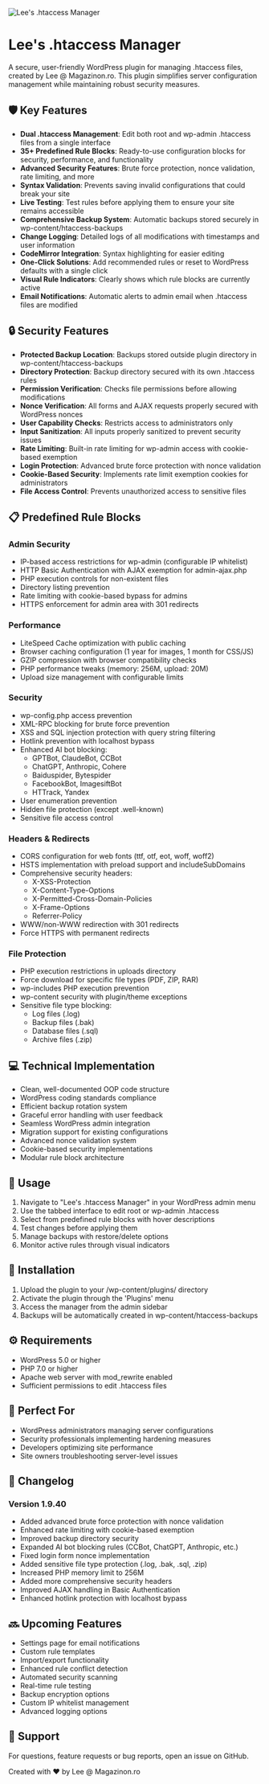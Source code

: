 ![Lee's .htaccess Manager](https://repository-images.githubusercontent.com/946958652/867ef4f7-8a60-48d0-9b62-23406c56fbcd)

# Lee's .htaccess Manager

A secure, user-friendly WordPress plugin for managing .htaccess files, created by Lee @ Magazinon.ro. This plugin simplifies server configuration management while maintaining robust security measures.

## 🛡️ Key Features

- **Dual .htaccess Management**: Edit both root and wp-admin .htaccess files from a single interface
- **35+ Predefined Rule Blocks**: Ready-to-use configuration blocks for security, performance, and functionality
- **Advanced Security Features**: Brute force protection, nonce validation, rate limiting, and more
- **Syntax Validation**: Prevents saving invalid configurations that could break your site
- **Live Testing**: Test rules before applying them to ensure your site remains accessible
- **Comprehensive Backup System**: Automatic backups stored securely in wp-content/htaccess-backups
- **Change Logging**: Detailed logs of all modifications with timestamps and user information
- **CodeMirror Integration**: Syntax highlighting for easier editing
- **One-Click Solutions**: Add recommended rules or reset to WordPress defaults with a single click
- **Visual Rule Indicators**: Clearly shows which rule blocks are currently active
- **Email Notifications**: Automatic alerts to admin email when .htaccess files are modified

## 🔒 Security Features

- **Protected Backup Location**: Backups stored outside plugin directory in wp-content/htaccess-backups
- **Directory Protection**: Backup directory secured with its own .htaccess rules
- **Permission Verification**: Checks file permissions before allowing modifications
- **Nonce Verification**: All forms and AJAX requests properly secured with WordPress nonces
- **User Capability Checks**: Restricts access to administrators only
- **Input Sanitization**: All inputs properly sanitized to prevent security issues
- **Rate Limiting**: Built-in rate limiting for wp-admin access with cookie-based exemption
- **Login Protection**: Advanced brute force protection with nonce validation
- **Cookie-Based Security**: Implements rate limit exemption cookies for administrators
- **File Access Control**: Prevents unauthorized access to sensitive files

## 📋 Predefined Rule Blocks

### Admin Security
- IP-based access restrictions for wp-admin (configurable IP whitelist)
- HTTP Basic Authentication with AJAX exemption for admin-ajax.php
- PHP execution controls for non-existent files
- Directory listing prevention
- Rate limiting with cookie-based bypass for admins
- HTTPS enforcement for admin area with 301 redirects

### Performance
- LiteSpeed Cache optimization with public caching
- Browser caching configuration (1 year for images, 1 month for CSS/JS)
- GZIP compression with browser compatibility checks
- PHP performance tweaks (memory: 256M, upload: 20M)
- Upload size management with configurable limits

### Security
- wp-config.php access prevention
- XML-RPC blocking for brute force prevention
- XSS and SQL injection protection with query string filtering
- Hotlink prevention with localhost bypass
- Enhanced AI bot blocking:
  - GPTBot, ClaudeBot, CCBot
  - ChatGPT, Anthropic, Cohere
  - Baiduspider, Bytespider
  - FacebookBot, ImagesiftBot
  - HTTrack, Yandex
- User enumeration prevention
- Hidden file protection (except .well-known)
- Sensitive file access control

### Headers & Redirects
- CORS configuration for web fonts (ttf, otf, eot, woff, woff2)
- HSTS implementation with preload support and includeSubDomains
- Comprehensive security headers:
  - X-XSS-Protection
  - X-Content-Type-Options
  - X-Permitted-Cross-Domain-Policies
  - X-Frame-Options
  - Referrer-Policy
- WWW/non-WWW redirection with 301 redirects
- Force HTTPS with permanent redirects

### File Protection
- PHP execution restrictions in uploads directory
- Force download for specific file types (PDF, ZIP, RAR)
- wp-includes PHP execution prevention
- wp-content security with plugin/theme exceptions
- Sensitive file type blocking:
  - Log files (.log)
  - Backup files (.bak)
  - Database files (.sql)
  - Archive files (.zip)

## 💻 Technical Implementation

- Clean, well-documented OOP code structure
- WordPress coding standards compliance
- Efficient backup rotation system
- Graceful error handling with user feedback
- Seamless WordPress admin integration
- Migration support for existing configurations
- Advanced nonce validation system
- Cookie-based security implementations
- Modular rule block architecture

## 🚀 Usage

1. Navigate to "Lee's .htaccess Manager" in your WordPress admin menu
2. Use the tabbed interface to edit root or wp-admin .htaccess
3. Select from predefined rule blocks with hover descriptions
4. Test changes before applying them
5. Manage backups with restore/delete options
6. Monitor active rules through visual indicators

## 🔧 Installation

1. Upload the plugin to your /wp-content/plugins/ directory
2. Activate the plugin through the 'Plugins' menu
3. Access the manager from the admin sidebar
4. Backups will be automatically created in wp-content/htaccess-backups

## ⚙️ Requirements

- WordPress 5.0 or higher
- PHP 7.0 or higher
- Apache web server with mod_rewrite enabled
- Sufficient permissions to edit .htaccess files

## 🌟 Perfect For

- WordPress administrators managing server configurations
- Security professionals implementing hardening measures
- Developers optimizing site performance
- Site owners troubleshooting server-level issues

## 🔄 Changelog

### Version 1.9.40
- Added advanced brute force protection with nonce validation
- Enhanced rate limiting with cookie-based exemption
- Improved backup directory security
- Expanded AI bot blocking rules (CCBot, ChatGPT, Anthropic, etc.)
- Fixed login form nonce implementation
- Added sensitive file type protection (.log, .bak, .sql, .zip)
- Increased PHP memory limit to 256M
- Added more comprehensive security headers
- Improved AJAX handling in Basic Authentication
- Enhanced hotlink protection with localhost bypass

## 🔜 Upcoming Features

- Settings page for email notifications
- Custom rule templates
- Import/export functionality
- Enhanced rule conflict detection
- Automated security scanning
- Real-time rule testing
- Backup encryption options
- Custom IP whitelist management
- Advanced logging options

## 💬 Support

For questions, feature requests or bug reports, open an issue on GitHub.

Created with ❤️ by Lee @ Magazinon.ro
